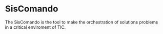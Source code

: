 SisComando
============

The SisComando is the tool to make the orchestration of solutions problems in 
a critical enviroment of TIC.
